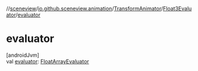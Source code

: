 //[sceneview](../../../../index.md)/[io.github.sceneview.animation](../../index.md)/[TransformAnimator](../index.md)/[Float3Evaluator](index.md)/[evaluator](evaluator.md)

# evaluator

[androidJvm]\
val [evaluator](evaluator.md): [FloatArrayEvaluator](https://developer.android.com/reference/kotlin/android/animation/FloatArrayEvaluator.html)
